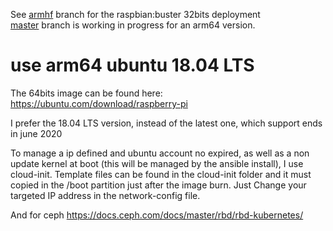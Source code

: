 
See [armhf](https://github.com/frederic-blanc/rpi-k8s/tree/armhf) branch for the raspbian:buster 32bits deployment<br/>
[master](https://github.com/frederic-blanc/rpi-k8s) branch is working in progress for an arm64 version.

# use arm64 ubuntu 18.04 LTS
The 64bits image can be found here: https://ubuntu.com/download/raspberry-pi

I prefer the 18.04 LTS version, instead of the latest one, which support ends in june 2020

To manage a ip defined and ubuntu account no expired, as well as a non update kernel at boot (this will be managed by the ansible install), I use cloud-init. Template files can be found in the cloud-init folder and it must copied in the /boot partition just after the image burn. Just Change your targeted IP address in the network-config file.

And for ceph
https://docs.ceph.com/docs/master/rbd/rbd-kubernetes/
